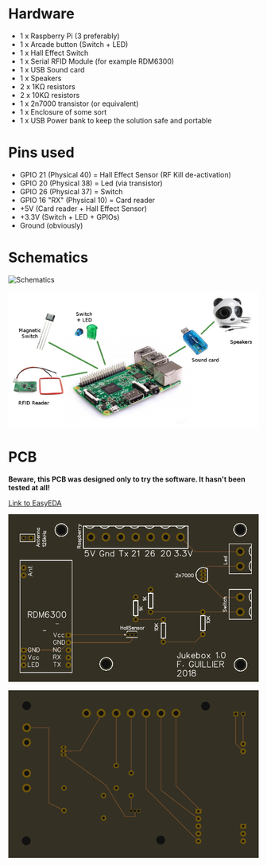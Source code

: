 # Hardware

* 1 x Raspberry Pi (3 preferably)
* 1 x Arcade button (Switch + LED)
* 1 x Hall Effect Switch
* 1 x Serial RFID Module (for example RDM6300)
* 1 x USB Sound card
* 1 x Speakers
* 2 x 1KΩ resistors
* 2 x 10KΩ resistors
* 1 x 2n7000 transistor (or equivalent)
* 1 x Enclosure of some sort
* 1 x USB Power bank to keep the solution safe and portable

# Pins used

* GPIO 21 (Physical 40) = Hall Effect Sensor (RF Kill de-activation)
* GPIO 20 (Physical 38) = Led (via transistor)
* GPIO 26 (Physical 37) = Switch
* GPIO 16 "RX" (Physical 10) = Card reader
* +5V (Card reader + Hall Effect Sensor)
* +3.3V (Switch + LED + GPIOs)
* Ground (obviously)

# Schematics

![Schematics](schematics.jpg)

![Hardware](jukebox.jpg)

# PCB

**Beware, this PCB was designed only to try the software. It hasn't been tested at all!**

[Link to EasyEDA](https://easyeda.com/fguillier/jukebox)

![PCB Top](pcb-top.png)

![PCB Bottom](pcb-bottom.png)

